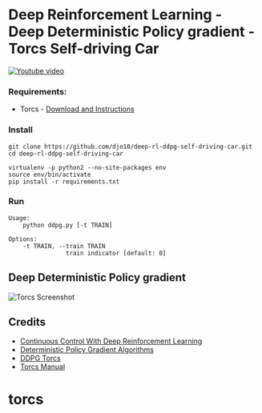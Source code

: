 # Deep Reinforcement Learning - Deep Deterministic Policy gradient - Torcs Self-driving Car

[![Youtube video](http://img.youtube.com/vi/XyvOfroVIwg/0.jpg)](http://www.youtube.com/watch?v=XyvOfroVIwg)

### Requirements:
- Torcs - [Download and Instructions](https://github.com/djo10/gym-torcs)


### Install
```
git clone https://github.com/djo10/deep-rl-ddpg-self-driving-car.git
cd deep-rl-ddpg-self-driving-car

virtualenv -p python2 --no-site-packages env
source env/bin/activate
pip install -r requirements.txt
```

### Run

```
Usage:
    python ddpg.py [-t TRAIN]
    
Options:
    -t TRAIN, --train TRAIN
                train indicator [default: 0]
```


## Deep Deterministic Policy gradient 

![Torcs Screenshot](ddpg.png)


## Credits

- [Continuous Control With Deep Reinforcement Learning](https://arxiv.org/pdf/1509.02971v2.pdf)
- [Deterministic Policy Gradient Algorithms](http://proceedings.mlr.press/v32/silver14.pdf)
- [DDPG Torcs](https://yanpanlau.github.io/2016/10/11/Torcs-Keras.html)
- [Torcs Manual](https://arxiv.org/pdf/1304.1672.pdf)
# torcs
